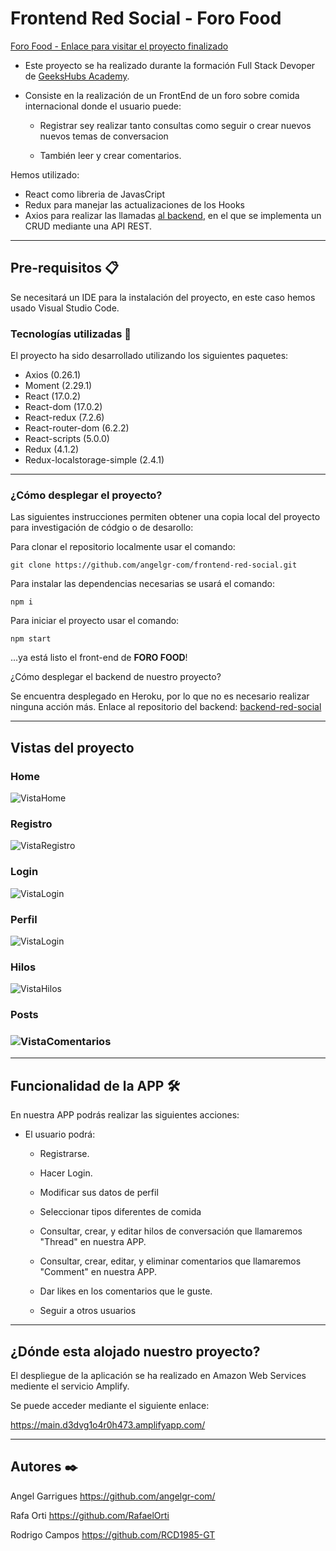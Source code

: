 # Frontend Red Social - Foro Food

[Foro Food - Enlace para visitar el proyecto finalizado](https://main.d3dvg1o4r0h473.amplifyapp.com/)

- Este proyecto se ha realizado durante la formación Full Stack Devoper de [GeeksHubs Academy](https://geekshubs.com/academy/coding-school/).

- Consiste en la realización de un FrontEnd de un foro sobre comida internacional donde el usuario puede:

  - Registrar sey realizar tanto consultas como seguir o crear nuevos nuevos temas de conversacion

  - También leer y crear comentarios.

Hemos utilizado:

- React como libreria de JavasCript
- Redux para manejar las actualizaciones de los Hooks
- Axios para realizar las llamadas [al backend](https://github.com/angelgr-com/backend-red-social), en el que se implementa un CRUD mediante una API REST.

---------------------------------------------------------------------------------------------------------------------------------------------------------

## Pre-requisitos 📋

Se necesitará un IDE para la instalación del proyecto, en este caso hemos usado Visual Studio Code. 

### Tecnologías utilizadas 🚀

El proyecto ha sido desarrollado utilizando los siguientes paquetes:

- Axios (0.26.1)
- Moment (2.29.1)
- React (17.0.2)
- React-dom (17.0.2)
- React-redux (7.2.6)
- React-router-dom (6.2.2)
- React-scripts (5.0.0)
- Redux (4.1.2)
- Redux-localstorage-simple (2.4.1)

---------------------------------------------------------------------------------------------------------------------------------------------------------

### ¿Cómo desplegar el proyecto? 

Las siguientes instrucciones permiten obtener una copia local del proyecto para investigación de códgio o de desarollo:

Para clonar el repositorio localmente usar el comando:

```
git clone https://github.com/angelgr-com/frontend-red-social.git
```

 Para instalar las dependencias necesarias se usará el comando:

```
npm i
```

Para iniciar el proyecto usar el comando:

```
npm start
```

...ya está listo el front-end de **FORO FOOD**!

¿Cómo desplegar el backend de nuestro proyecto?

Se encuentra desplegado en Heroku, por lo que no es necesario realizar ninguna acción más. Enlace al repositorio del backend: [backend-red-social](https://github.com/angelgr-com/backend-red-social)

---------------------------------------------------------------------------------------------------------------------------------------------------------

## Vistas del proyecto

### Home

![VistaHome](./src/img/VistaHome.png)

### Registro

![VistaRegistro](./src/img/VistaRegistro.png)

### Login

![VistaLogin](./src/img/VistaLogin.png)

### Perfil

![VistaLogin](./src/img/VistaPerfil.png)

### Hilos

![VistaHilos](./src/img/VistaHilos.png)

### Posts

### ![VistaComentarios](./src/img/VistaComentarios.png)


---------------------------------------------------------------------------------------------------------------------------------------------------------

## Funcionalidad de la APP 🛠️

En nuestra APP podrás realizar las siguientes acciones:

- El usuario podrá:

  - Registrarse.

  - Hacer Login.

  - Modificar sus datos de perfil

  - Seleccionar tipos diferentes de comida

  - Consultar, crear, y editar hilos de conversación que llamaremos "Thread" en nuestra APP.

  - Consultar, crear, editar, y eliminar comentarios que llamaremos "Comment" en nuestra APP.

  - Dar likes en los comentarios que le guste.

  - Seguir a otros usuarios



---------------------------------------------------------------------------------------------------------------------------------------------------------
## ¿Dónde esta alojado nuestro proyecto?

El despliegue de la aplicación se ha realizado en Amazon Web Services mediente el servicio Amplify.

Se puede acceder mediante el siguiente enlace:

https://main.d3dvg1o4r0h473.amplifyapp.com/

---------------------------------------------------------------------------------------------------------------------------------------------------------

## Autores ✒️

Angel Garrigues  https://github.com/angelgr-com/

Rafa Orti https://github.com/RafaelOrti

Rodrigo Campos https://github.com/RCD1985-GT